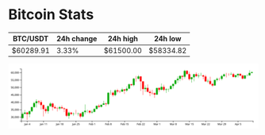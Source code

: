 # Bitcoin Stats

BTC/USDT|24h change|24h high|24h low|
|---|---|---|---|
|$60289.91|3.33%|$61500.00|$58334.82|

<img src="./chart.svg">
